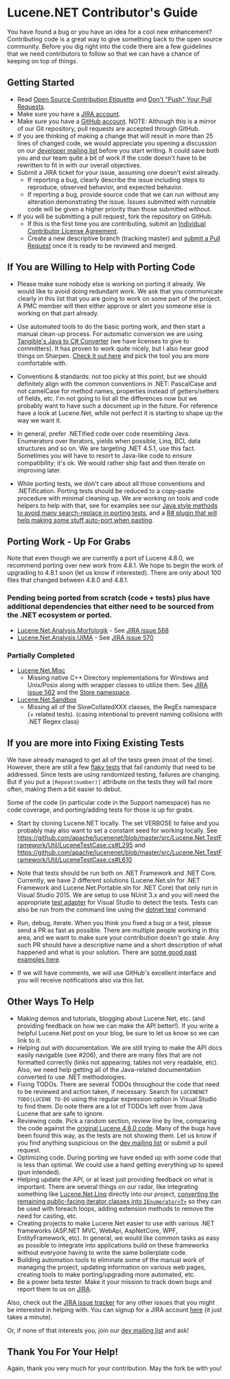 # Lucene.NET Contributor's Guide

You have found a bug or you have an idea for a cool new enhancement? Contributing code is a great way to give something back to the open source community. Before you dig right into the code there are a few guidelines that we need contributors to follow so that we can have a chance of keeping on top of things.

## Getting Started

- Read [Open Source Contribution Etiquette](http://tirania.org/blog/archive/2010/Dec-31.html) and [Don't "Push" Your Pull Requests](http://www.igvita.com/2011/12/19/dont-push-your-pull-requests/).
- Make sure you have a [JIRA account](https://cwiki.apache.org/confluence/signup.action).
- Make sure you have a [GitHub account](https://github.com/signup/free). NOTE: Although this is a mirror of our Git repository, pull requests are accepted through GitHub.
- If you are thinking of making a change that will result in more than 25 lines of changed code, we would appreciate you opening a discussion on our [developer mailing list](https://cwiki.apache.org/confluence/display/LUCENENET/Mailing+Lists) before you start writing. It could save both you and our team quite a bit of work if the code doesn't have to be rewritten to fit in with our overall objectives.
- Submit a JIRA ticket for your issue, assuming one doesn't exist already.
  - If reporting a bug, clearly describe the issue including steps to reproduce, observed behavior, and expected behavior.
  - If reporting a bug, provide source code that we can run without any alteration demonstrating the issue. Issues submitted with runnable code will be given a higher priority than those submitted without.
- If you will be submitting a pull request, fork the repository on GitHub.
  - If this is the first time you are contributing, submit an [Individual Contributor License Agreement](https://cwiki.apache.org/confluence/display/LUCENENET/Individual+Contributor+License).
  - Create a new descriptive branch (tracking master) and [submit a Pull Request](https://help.github.com/articles/creating-a-pull-request/) once it is ready to be reviewed and merged.
  

## If You are Willing to Help with Porting Code

* Please make sure nobody else is working on porting it already. We would like to avoid doing redundant work. We ask that you communicate clearly in this list that you are going to work on some part of the project. A PMC member will then either approve or alert you someone else is working on that part already.

* Use automated tools to do the basic porting work, and then start a manual clean-up process. For automatic conversion we are using [Tangible's Java to C# Converter](http://www.tangiblesoftwaresolutions.com/Product_Details/Java_to_CSharp_Converter.html) (we have licenses to give to committers). It has proven to work quite nicely, but I also hear good things on Sharpen. [Check it out here](https://github.com/imazen/sharpen) and pick the tool you are more comfortable with.

* Conventions & standards: not too picky at this point, but we should
definitely align with the common conventions in .NET: PascalCase and not camelCase for method names, properties instead of getters/setters of fields, etc. I'm not going to list all the differences now but we probably want to have such a document up in the future. For reference have a look at Lucene.Net, while not perfect it is starting to shape up the way we want it.

* In general, prefer .NETified code over code resembling Java. Enumerators over Iterators, yields when possible, Linq, BCL data structures and so on. We are targeting .NET 4.5.1, use this fact. Sometimes you will have to resort to Java-like code to ensure compatibility; it's ok. We would rather ship fast and then iterate on improving later.

* While porting tests, we don't care about all those conventions and
.NETification. Porting tests should be reduced to a copy-paste procedure with minimal cleaning up. We are working on tools and code
helpers to help with that, see for examples see our [Java style methods to avoid many search-replace in porting tests](https://github.com/apache/lucenenet/tree/master/src/Lucene.Net.TestFramework/JavaCompatibility), and a
[R# plugin that will help making some stuff auto-port when pasting](https://resharper-plugins.jetbrains.com/packages/ReSharper.ExJava/).

## Porting Work - Up For Grabs

Note that even though we are currently a port of Lucene 4.8.0, we recommend porting over new work from 4.8.1. We hope to begin the work of upgrading to 4.8.1 soon (let us know if interested). There are only about 100 files that changed between 4.8.0 and 4.8.1.

### Pending being ported from scratch (code + tests) plus have additional dependencies that either need to be sourced from the .NET ecosystem or ported.

* [Lucene.Net.Analysis.Morfologik](https://github.com/apache/lucene-solr/tree/releases/lucene-solr/4.8.1/lucene/analysis/morfologik) - See [JIRA issue 568](https://issues.apache.org/jira/browse/LUCENENET-568)
* [Lucene.Net.Analysis.UIMA](https://github.com/apache/lucene-solr/tree/releases/lucene-solr/4.8.1/lucene/analysis/uima) - See [JIRA issue 570](https://issues.apache.org/jira/browse/LUCENENET-570)

### Partially Completed

* [Lucene.Net.Misc](https://github.com/apache/lucene-solr/tree/releases/lucene-solr/4.8.1/lucene/misc)
  * Missing native C++ Directory implementations for Windows and Unix/Posix along with wrapper classes to utilize them. See [JIRA issue 562](https://issues.apache.org/jira/projects/LUCENENET/issues/LUCENENET-562) and the [Store namespace](https://github.com/apache/lucene-solr/tree/releases/lucene-solr/4.8.1/lucene/misc/src/java/org/apache/lucene/store).
* [Lucene.Net.Sandbox](https://github.com/apache/lucene-solr/tree/releases/lucene-solr/4.8.1/lucene/sandbox)
  * Missing all of the SlowCollatedXXX classes, the RegEx namespace (+ related tests). (casing intentional to prevent naming collisions with .NET Regex class)

## If you are more into Fixing Existing Tests

We have already managed to get all of the tests green (most of the time). However, there are still a few [flaky tests](https://teamcity.jetbrains.com/project.html?projectId=LuceneNet_PortableBuilds&tab=flakyTests) that fail randomly that need to be addressed. Since tests are using randomized testing, failures are changing. But if you put a `[Repeat(number)]` attribute on the tests they will fail more often, making them a bit easier to debut.

Some of the code (in particular code in the Support namespace) has no code coverage, and porting/adding tests for those is up for grabs.


* Start by cloning Lucene.NET locally. The set VERBOSE to false and you probably may also want to set a constant seed for working locally. See <https://github.com/apache/lucenenet/blob/master/src/Lucene.Net.TestFramework/Util/LuceneTestCase.cs#L295>
and <https://github.com/apache/lucenenet/blob/master/src/Lucene.Net.TestFramework/Util/LuceneTestCase.cs#L610>

* Note that tests should be run both on .NET Framework and .NET Core. Currently, we have 2 different solutions (Lucene.Net.sln for .NET Framework and Lucene.Net.Portable.sln for .NET Core) that only run in Visual Studio 2015. We are setup to use NUnit 3.x and you will need the appropriate [test adapter](https://marketplace.visualstudio.com/items?itemName=NUnitDevelopers.NUnit3TestAdapter) for Visual Studio to detect the tests. Tests can also be run from the command line using the [dotnet test](https://docs.microsoft.com/en-us/dotnet/core/tools/dotnet-test) command

* Run, debug, iterate. When you think you fixed a bug or a test, please send a PR as fast as possible. There are multiple people working in this area, and we want to make sure your contribution doesn't go stale. Any such PR should have a descriptive name and a short description of what happened and what is your solution. There are [some good past examples here](https://github.com/apache/lucenenet/pulls?q=is%3Apr+is%3Aclosed).

* If we will have comments, we will use GitHub's excellent interface and you will receive notifications also via this list.

## Other Ways To Help

* Making demos and tutorials, blogging about Lucene.Net, etc. (and providing feedback on how we can make the API better!). If you write a helpful Lucene.Net post on your blog, be sure to let us know so we can link to it.
* Helping out with documentation. We are still trying to make the API docs easily navigable (see #206), and there are many files that are not formatted correctly (links not appearing, tables not very readable, etc). Also, we need help getting all of the Java-related documentation converted to use .NET methodologies.
* Fixing TODOs. There are several TODOs throughout the code that need to be reviewed and action taken, if necessary. Search for `LUCENENET TODO|LUCENE TO-DO` using the regular expression option in Visual Studio to find them. Do note there are a lot of TODOs left over from Java Lucene that are safe to ignore.
* Reviewing code. Pick a random section, review line by line, comparing the code against the [original Lucene 4.8.0 code](https://github.com/apache/lucene-solr/tree/releases/lucene-solr/4.8.0/lucene). Many of the bugs have been found this way, as the tests are not showing them. Let us know if you find anything suspicious on the [dev mailing list](https://cwiki.apache.org/confluence/display/LUCENENET/Mailing+Lists) or submit a pull request.
* Optimizing code. During porting we have ended up with some code that is less than optimal. We could use a hand getting everything up to speed (pun intended).
* Helping update the API, or at least just providing feedback on what is important. There are several things on our radar, like integrating something like [Lucene.Net.Linq](https://github.com/themotleyfool/Lucene.Net.Linq) directly into our project, [converting the remaining public-facing iterator classes into `IEnumerator<T>`](https://issues.apache.org/jira/projects/LUCENENET/issues/LUCENENET-469?filter=allopenissues) so they can be used with foreach loops, adding extension methods to remove the need for casting, etc.
* Creating projects to make Lucene.Net easier to use with various .NET frameworks (ASP.NET MVC, WebApi, AspNetCore, WPF, EntityFramework, etc). In general, we would like common tasks as easy as possible to integrate into applications build on these frameworks without everyone having to write the same boilerplate code.
* Building automation tools to eliminate some of the manual work of managing the project, updating information on various web pages, creating tools to make porting/upgrading more automated, etc.
* Be a power beta tester. Make it your mission to track down bugs and report them to us on [JIRA](https://issues.apache.org/jira/issues/?jql=project%20%3D%20LUCENENET%20AND%20status%20%3D%20Open).

Also, check out the [JIRA issue tracker](https://issues.apache.org/jira/issues/?jql=project%20%3D%20LUCENENET%20AND%20status%20%3D%20Open) for any other issues that you might be interested in helping with. You can signup for a JIRA account [here](https://cwiki.apache.org/confluence/signup.action) (it just takes a minute).

Or, if none of that interests you, join our [dev mailing list](https://cwiki.apache.org/confluence/display/LUCENENET/Mailing+Lists) and ask!

## Thank You For Your Help!

Again, thank you very much for your contribution. May the fork be with you!